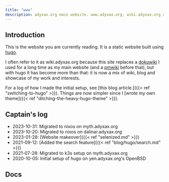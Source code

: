 ```yaml
---
title: "www"
description: adyxax.org main website. www.adyxax.org, wiki.adyxax.org and blog.adyxax.org all point here.
---
```


## Introduction

This is the website you are currently reading. It is a static website built using [hugo](https://github.com/gohugoio/hugo).

I often refer to it as wiki.adyxax.org because this site replaces a [dokuwiki](https://www.dokuwiki.org/dokuwiki) I used for a long time as my main website (and a [pmwiki](https://www.pmwiki.org/) before that), but with hugo it has become more than that: it is now a mix of wiki, blog and showcase of my work and interests.

For a log of how I made the initial setup, see [this blog article.]({{< ref "switching-to-hugo" >}}). Things are now simpler since I [wrote my own theme]({{< ref "ditching-the-heavy-hugo-theme" >}}).

## Captain's log

- 2023-10-31: Migrated to nixos on myth.adyxax.org
- 2023-10-20: Migrated to nixos on dalinar.adyxax.org
- 2023-01-28: [Website makeover]({{< ref "selenized.md" >}})
- 2021-09-12: [Added the search feature]({{< ref "blog/hugo/search.md" >}})
- 2021-07-28: Migrated to k3s setup on myth.adyxax.org
- 2020-10-05: Initial setup of hugo on yen.adyxax.org's OpenBSD

## Docs
